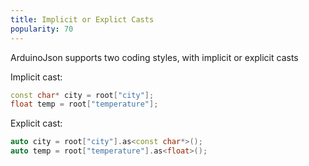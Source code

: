 ```yaml
---
title: Implicit or Explict Casts
popularity: 70
---
```


ArduinoJson supports two coding styles, with implicit or explicit casts

Implicit cast:

```c++
const char* city = root["city"];
float temp = root["temperature"];
```

Explicit cast:

```c++
auto city = root["city"].as<const char*>();
auto temp = root["temperature"].as<float>();
```
